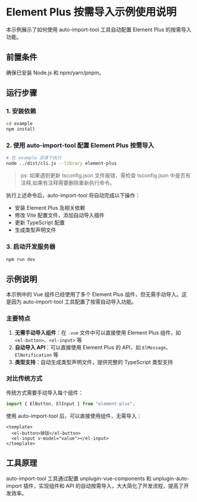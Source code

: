 # Element Plus 按需导入示例使用说明

本示例展示了如何使用 auto-import-tool 工具自动配置 Element Plus 的按需导入功能。

## 前置条件

确保已安装 Node.js 和 npm/yarn/pnpm。

## 运行步骤

### 1. 安装依赖

```bash
cd example
npm install
```

### 2. 使用 auto-import-tool 配置 Element Plus 按需导入

```bash
# 在 example 目录下执行
node ../dist/cli.js --library element-plus
```

> ps: 如果遇到更新 tsconfig.json 文件报错，需检查 tsconfig.json 中是否有注释,如果有注释需要删除重新执行命令。

执行上述命令后，auto-import-tool 将自动完成以下操作：

- 安装 Element Plus 及相关依赖
- 修改 Vite 配置文件，添加自动导入插件
- 更新 TypeScript 配置
- 生成类型声明文件

### 3. 启动开发服务器

```bash
npm run dev
```

## 示例说明

本示例中的 Vue 组件已经使用了多个 Element Plus 组件，但无需手动导入。这是因为 auto-import-tool 工具配置了按需自动导入功能。

### 主要特点

1. **无需手动导入组件**：在 `.vue` 文件中可以直接使用 Element Plus 组件，如 `<el-button>`、`<el-input>` 等
2. **自动导入 API**：可以直接使用 Element Plus 的 API，如 `ElMessage`、`ElNotification` 等
3. **类型支持**：自动生成类型声明文件，提供完整的 TypeScript 类型支持

### 对比传统方式

传统方式需要手动导入每个组件：

```js
import { ElButton, ElInput } from "element-plus";
```

使用 auto-import-tool 后，可以直接使用组件，无需导入：

```vue
<template>
  <el-button>按钮</el-button>
  <el-input v-model="value"></el-input>
</template>
```

## 工具原理

auto-import-tool 工具通过配置 unplugin-vue-components 和 unplugin-auto-import 插件，实现组件和 API 的自动按需导入，大大简化了开发流程，提高了开发效率。
